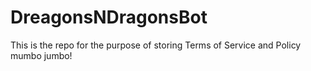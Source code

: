 # DreagonsNDragonsBot
This is the repo for the purpose of storing Terms of Service and Policy mumbo jumbo!
